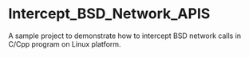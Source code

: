 # Intercept_BSD_Network_APIS
A sample project to demonstrate how to intercept BSD network calls in C/Cpp program on Linux platform.
